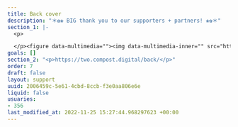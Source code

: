 ```yaml
---
title: Back cover
description: "＊✿❀ BIG thank you to our supporters + partners! ❀✿＊"
section_1: |-
  <p>

  </p><figure data-multimedia=""><img data-multimedia-inner="" src="https://panel.sutty.nl/rails/active_storage/blobs/eyJfcmFpbHMiOnsibWVzc2FnZSI6IkJBaHBBblpBIiwiZXhwIjpudWxsLCJwdXIiOiJibG9iX2lkIn19--faf6b24294bf1cfbb1fb1a2120e0430a3883e8a6/back-cover.jpg" alt=""><figcaption>Escribí acá la descripción del archivo.</figcaption></figure>
goals: []
section_2: "<p>https://two.compost.digital/back/</p>"
order: 7
draft: false
layout: support
uuid: 2006459c-5e61-4cbd-8ccb-f3e0aa806e6e
liquid: false
usuaries:
- 356
last_modified_at: 2022-11-25 15:27:44.968297623 +00:00
---
```



